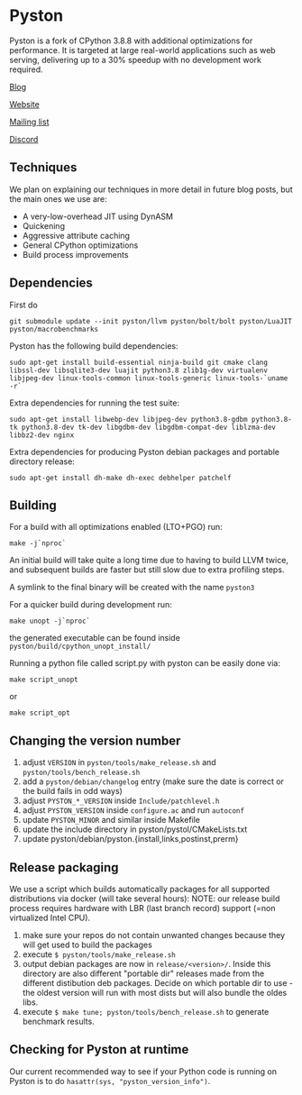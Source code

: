# Pyston

Pyston is a fork of CPython 3.8.8 with additional optimizations for performance.  It is targeted at large real-world applications such as web serving, delivering up to a 30% speedup with no development work required.

[Blog](https://blog.pyston.org/)

[Website](https://pyston.org/)

[Mailing list](http://eepurl.com/hops6n)

[Discord](https://discord.gg/S7gsqnb)

## Techniques

We plan on explaining our techniques in more detail in future blog posts, but the main ones we use are:

- A very-low-overhead JIT using DynASM
- Quickening
- Aggressive attribute caching
- General CPython optimizations
- Build process improvements

## Dependencies

First do

```
git submodule update --init pyston/llvm pyston/bolt/bolt pyston/LuaJIT pyston/macrobenchmarks
```

Pyston has the following build dependencies:

```
sudo apt-get install build-essential ninja-build git cmake clang libssl-dev libsqlite3-dev luajit python3.8 zlib1g-dev virtualenv libjpeg-dev linux-tools-common linux-tools-generic linux-tools-`uname -r`
```

Extra dependencies for running the test suite:
```
sudo apt-get install libwebp-dev libjpeg-dev python3.8-gdbm python3.8-tk python3.8-dev tk-dev libgdbm-dev libgdbm-compat-dev liblzma-dev libbz2-dev nginx
```

Extra dependencies for producing Pyston debian packages and portable directory release:
```
sudo apt-get install dh-make dh-exec debhelper patchelf
```

## Building

For a build with all optimizations enabled (LTO+PGO) run:

```
make -j`nproc`
```

An initial build will take quite a long time due to having to build LLVM twice, and subsequent builds are faster but still slow due to extra profiling steps.

A symlink to the final binary will be created with the name `pyston3`

For a quicker build during development run:
```
make unopt -j`nproc`
```
the generated executable can be found inside `pyston/build/cpython_unopt_install/`

Running a python file called script.py with pyston can be easily done via:
```
make script_unopt
```
or
```
make script_opt
```

## Changing the version number
1. adjust `VERSION` in `pyston/tools/make_release.sh` and `pyston/tools/bench_release.sh`
2. add a `pyston/debian/changelog` entry (make sure the date is correct or the build fails in odd ways)
3. adjust `PYSTON_*_VERSION` inside `Include/patchlevel.h`
4. adjust `PYSTON_VERSION` inside `configure.ac` and run `autoconf`
5. update `PYSTON_MINOR` and similar inside Makefile
6. update the include directory in pyston/pystol/CMakeLists.txt
7. update pyston/debian/pyston.{install,links,postinst,prerm}

## Release packaging
We use a script which builds automatically packages for all supported distributions via docker (will take several hours):
NOTE: our release build process requires hardware with LBR (last branch record) support (=non virtualized Intel CPU).
1. make sure your repos do not contain unwanted changes because they will get used to build the packages
2. execute `$ pyston/tools/make_release.sh`
3. output debian packages are now in `release/<version>/`.
   Inside this directory are also different "portable dir" releases made from the different distibution deb packages.
   Decide on which portable dir to use - the oldest version will run with most dists but will also bundle the oldes libs.
4. execute `$ make tune; pyston/tools/bench_release.sh` to generate benchmark results.

## Checking for Pyston at runtime

Our current recommended way to see if your Python code is running on Pyston is to do `hasattr(sys, "pyston_version_info")`.
